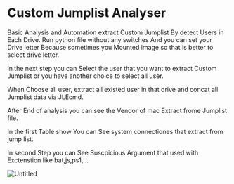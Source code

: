 # Custom Jumplist Analyser
Basic Analysis and Automation extract Custom Jumplist By detect Users in Each Drive.
Run python file without any switches And you can set your Drive letter Because sometimes you Mounted image so that is better to select drive letter.

in the next step you can Select the user that you want to extract Custom Jumplist or you have another choice to select all user.

When Choose all user, extract all existed user in that drive and concat all Jumplist data via JLEcmd.

After End of analysis you can see the Vendor of mac Extract frome Jumplist file.

In the first Table show You can See system connectiones that extract from jump list.


In second Step you can See Suscpicious Argument that used with Exctenstion like bat,js,ps1,...

![Untitled](https://user-images.githubusercontent.com/93570672/160122418-9011d09f-283e-4cb5-a3a4-3e01de3222e2.jpg)
